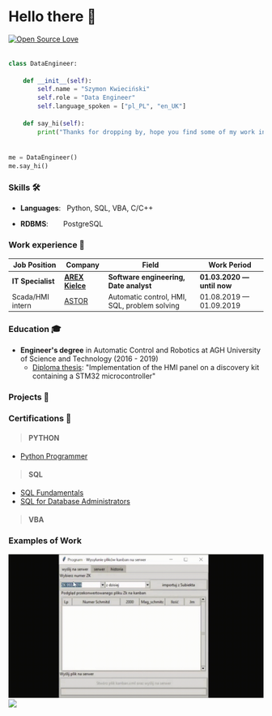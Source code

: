 # Hello there 👋

[![Open Source Love](https://badges.frapsoft.com/os/v1/open-source.svg?v=102)](https://github.com/ellerbrock/open-source-badge/)


```python

class DataEngineer:

    def __init__(self):
        self.name = "Szymon Kwieciński"
        self.role = "Data Engineer"
        self.language_spoken = ["pl_PL", "en_UK"]

    def say_hi(self):
        print("Thanks for dropping by, hope you find some of my work interesting.")


me = DataEngineer()
me.say_hi()
```

### Skills 🛠️
- **Languages**:  &nbsp;       Python, SQL, VBA, C/C++
<!-- - **DS/ML/DL**: &nbsp;   Pandas -->
- **RDBMS**:   &nbsp;    PostgreSQL


### Work experience 👔
| Job Position          | Company        | Field                           | Work Period                |
| --------------------- | -------------- | ------------------------------- | -------------------------- |
| **IT Specialist**         | **[AREX Kielce](https://arex-sruby.pl/o-firmie/)**    | **Software engineering, Date analyst**        | **01.03.2020 — until now**    |
| Scada/HMI intern      | [ASTOR](https://www.astor.com.pl/o-nas/o-nas/kim-jestesmy.html)          | Automatic control, HMI, SQL, problem solving        | 01.08.2019 — 01.09.2019    |



### Education 🎓
- **Engineer's degree** in Automatic Control and Robotics at AGH University of Science and Technology (2016 - 2019)
  - [Diploma thesis](https://github.com/SzymonKwiecinski/Implementation-of-the-HMI-panel-on-a-discovery-kit-containing-a-STM32-microcontroller.git): "Implementation of the HMI panel on a discovery kit containing a
STM32 microcontroller"


### Projects 🐾
<!-- - [Text Classification Baseline](https://github.com/dayyass/text-classification-baseline) - pipeline for building text classification TF-IDF + LogReg baselines -->
<!-- - [PyTorch NER](https://github.com/dayyass/pytorch_ner) - pipeline for training NER models using PyTorch-->

### Certifications 📜
>#### PYTHON
* [Python Programmer](https://www.datacamp.com/statement-of-accomplishment/track/51bf72906c9f25e72b16b2bbfdf0b177d00d31ae)
>#### SQL
* [SQL Fundamentals](https://www.datacamp.com/statement-of-accomplishment/track/55c117fcd5704f42d03942b7d0109beca5348a43)  
* [SQL for Database Administrators](https://www.datacamp.com/statement-of-accomplishment/track/8e2fd6411a84cd00bb99d45fa81bb6f14f2ec1f1)
>#### VBA

### Examples of Work
<img src="https://github.com/SzymonKwiecinski/SzymonKwiecinski/blob/main/gif_kanban.gif" width="512" ><img src="https://github.com/SzymonKwiecinski/SzymonKwiecinski/blob/main/inzynierka.gif" width="512" >

<!--  height="40" -->



